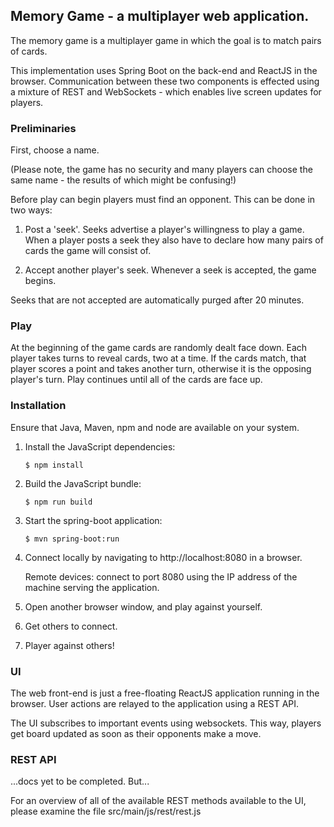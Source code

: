 ## Memory Game - a multiplayer web application.

The memory game is a multiplayer game in which the goal is to match pairs of cards.

This implementation uses Spring Boot on the back-end and ReactJS in the browser. Communication between these two components is effected using a mixture of REST and WebSockets - which enables live screen updates for players.

### Preliminaries

First, choose a name.

(Please note, the game has no security and many players can choose the same name - the results of which might be confusing!)

Before play can begin players must find an opponent. This can be done in two ways:

1. Post a 'seek'. Seeks advertise a player's willingness to play a game. When a player posts a seek they also have to declare how many pairs of cards the game will consist of.

2. Accept another player's seek. Whenever a seek is accepted, the game begins.

Seeks that are not accepted are automatically purged after 20 minutes.

### Play

At the beginning of the game cards are randomly dealt face down. Each player takes turns to reveal cards, two at a time. If the cards match, that player scores a point and takes another turn, otherwise it is the opposing player's turn. Play continues until all of the cards are face up.

### Installation

Ensure that Java, Maven, npm and node are available on your system.
 
1. Install the JavaScript dependencies:

   `$ npm install`


2. Build the JavaScript bundle:

   `$ npm run build`

3. Start the spring-boot application:

   `$ mvn spring-boot:run`

4. Connect locally by navigating to http://localhost:8080 in a browser.

   Remote devices: connect to port 8080 using the IP address of the machine serving the application.

5. Open another browser window, and play against yourself.

6. Get others to connect.

7. Player against others!

### UI

The web front-end is just a free-floating ReactJS application running in the browser. User actions are relayed to the application using a REST API.

The UI subscribes to important events using websockets. This way, players get board updated as soon as their opponents make a move.

### REST API

...docs yet to be completed. But...

For an overview of all of the available REST methods available to the UI, please examine the file src/main/js/rest/rest.js

